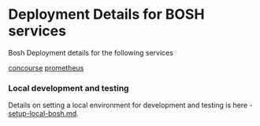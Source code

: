# Deployment Details for BOSH services
Bosh Deployment details for the following services

[concourse](concourse)
[prometheus](prometheus)

### Local development and testing
Details on setting a local environment for development and testing is here - [setup-local-bosh.md](setup-local-bosh.md).

